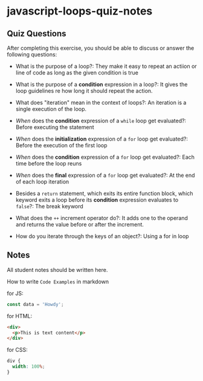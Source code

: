 # javascript-loops-quiz-notes

## Quiz Questions

After completing this exercise, you should be able to discuss or answer the following questions:

- What is the purpose of a loop?: They make it easy to repeat an actiion or line of code as long as the given condition is true

- What is the purpose of a **condition** expression in a loop?: It gives the loop guidelines re how long it should repeat the action.

- What does "iteration" mean in the context of loops?: An iteration is a single execution of the loop.

- _When_ does the **condition** expression of a `while` loop get evaluated?: Before executing the statement

- _When_ does the **initialization** expression of a `for` loop get evaluated?: Before the execution of the first loop

- _When_ does the **condition** expression of a `for` loop get evaluated?: Each time before the loop reuns

- _When_ does the **final** expression of a `for` loop get evaluated?: At the end of each loop iteration

- Besides a `return` statement, which exits its entire function block, which keyword exits a loop before its **condition** expression evaluates to `false`?: The break keyword

- What does the `++` increment operator do?: It adds one to the operand and returns the value before or after the increment.

- How do you iterate through the keys of an object?: Using a for in loop

## Notes

All student notes should be written here.

How to write `Code Examples` in markdown

for JS:

```javascript
const data = 'Howdy';
```

for HTML:

```html
<div>
  <p>This is text content</p>
</div>
```

for CSS:

```css
div {
  width: 100%;
}
```
